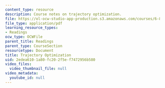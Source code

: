 ```yaml
---
content_type: resource
description: Course notes on trajectory optimization.
file: https://ol-ocw-studio-app-production.s3.amazonaws.com/courses/6-832-underactuated-robotics-spring-2009/2edea6101a80fc202f5ef7472956b580_MIT6_832s09_read_ch12.pdf
file_type: application/pdf
learning_resource_types:
- Readings
ocw_type: OCWFile
parent_title: Readings
parent_type: CourseSection
resourcetype: Document
title: Trajectory Optimization
uid: 2edea610-1a80-fc20-2f5e-f7472956b580
video_files:
  video_thumbnail_file: null
video_metadata:
  youtube_id: null
---
```

